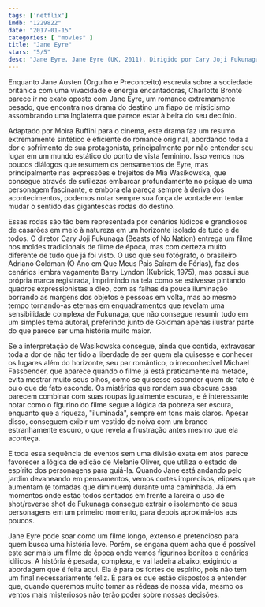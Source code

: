 ```yaml
---
tags: ['netflix']
imdb: "1229822"
date: "2017-01-15"
categories: [ "movies" ]
title: "Jane Eyre"
stars: "5/5"
desc: "Jane Eyre. Jane Eyre (UK, 2011). Dirigido por Cary Joji Fukunaga. Escrito por Charlotte Brontë, Moira Buffini. Com Mia Wasikowska (Jane Eyre), Jamie Bell (St John Rivers), Su Elliot (Hannah), Holliday Grainger (Diana Rivers), Tamzin Merchant (Mary Rivers), Amelia Clarkson (Young Jane), Craig Roberts (John Reed), Sally Hawkins (Mrs. Reed), Lizzie Hopley (Miss Abbot)."
---
```

Enquanto Jane Austen (Orgulho e Preconceito) escrevia sobre a sociedade britânica com uma vivacidade e energia encantadoras, Charlotte Brontë parece ir no exato oposto com Jane Eyre, um romance extremamente pesado, que encontra nos drama do destino um fiapo de misticismo assombrando uma Inglaterra que parece estar à beira do seu declínio.

Adaptado por Moira Buffini para o cinema, este drama faz um resumo extremamente sintético e eficiente do romance original, abordando toda a dor e sofrimento de sua protagonista, principalmente por não entender seu lugar em um mundo estático do ponto de vista feminino. Isso vemos nos poucos diálogos que resumem os pensamentos de Eyre, mas principalmente nas expressões e trejeitos de Mia Wasikowska, que consegue através de sutilezas embarcar profundamente no psique de uma personagem fascinante, e embora ela pareça sempre à deriva dos acontecimentos, podemos notar sempre sua força de vontade em tentar mudar o sentido das gigantescas rodas do destino.

Essas rodas são tão bem representada por cenários lúdicos e grandiosos de casarões em meio à natureza em um horizonte isolado de tudo e de todos. O diretor Cary Joji Fukunaga (Beasts of No Nation) entrega um filme nos moldes tradicionais de filme de época, mas com certeza muito diferente de tudo que já foi visto. O uso que seu fotógrafo, o brasileiro Adriano Goldman (O Ano em Que Meus Pais Saíram de Férias), faz dos cenários lembra vagamente Barry Lyndon (Kubrick, 1975), mas possui sua própria marca registrada, imprimindo na tela como se estivesse pintando quadros expressionistas a óleo, com as falhas da pouca iluminação borrando as margens dos objetos e pessoas em volta, mas ao mesmo tempo tornando-as eternas em enquadramentos que revelam uma sensibilidade complexa de Fukunaga, que não consegue resumir tudo em um simples tema autoral, preferindo junto de Goldman apenas ilustrar parte do que parece ser uma história muito maior.

Se a interpretação de Wasikowska consegue, ainda que contida, extravasar toda a dor de não ter tido a liberdade de ser quem ela quisesse e conhecer os lugares além do horizonte, seu par romântico, o irreconhecível Michael Fassbender, que aparece quando o filme já está praticamente na metade, evita mostrar muito seus olhos, como se quisesse esconder quem de fato é ou o que de fato esconde. Os mistérios que rondam sua obscura casa parecem combinar com suas roupas igualmente escuras, e é interessante notar como o figurino do filme segue a lógica da pobreza ser escura, enquanto que a riqueza, "iluminada", sempre em tons mais claros. Apesar disso, conseguem exibir um vestido de noiva com um branco estranhamente escuro, o que revela a frustração antes mesmo que ela aconteça.

E toda essa sequência de eventos sem uma divisão exata em atos parece favorecer a lógica de edição de Melanie Oliver, que utiliza o estado de espírito dos personagens para guiá-la. Quando Jane está andando pelo jardim devaneando em pensamentos, vemos cortes imprecisos, elipses que aumentam (e tomadas que diminuem) durante uma caminhada. Já em momentos onde estão todos sentados em frente à lareira o uso de shot/reverse shot de Fukunaga consegue extrair o isolamento de seus personagens em um primeiro momento, para depois aproximá-los aos poucos.

Jane Eyre pode soar como um filme longo, extenso e pretencioso para quem busca uma história leve. Porém, se engana quem acha que é possível este ser mais um filme de época onde vemos figurinos bonitos e cenários idílicos. A história é pesada, complexa, e vai ladeira abaixo, exigindo a abordagem que é feita aqui. Ela é para os fortes de espírito, pois não tem um final necessariamente feliz. É para os que estão dispostos a entender que, quando queremos muito tomar as rédeas de nossa vida, mesmo os ventos mais misteriosos não terão poder sobre nossas decisões.
